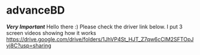 # advanceBD
*****Very Important*****
Hello there :) Please check the driver link below. I put 3 screen videos showing how it works
https://drive.google.com/drive/folders/1JhVP4St_HJT_Z7qw6cCIM2SFTOpJvj8C?usp=sharing
